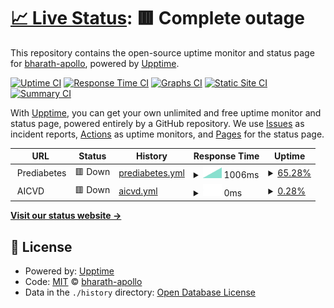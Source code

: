 # [📈 Live Status](https://bharath-apollo.github.io/Uptime-Sample): <!--live status--> **🟥 Complete outage**

This repository contains the open-source uptime monitor and status page for [bharath-apollo](https://bharath-apollo.github.io/Uptime-Sample), powered by [Upptime](https://github.com/upptime/upptime).

[![Uptime CI](https://github.com/bharath-apollo/Uptime-Sample/workflows/Uptime%20CI/badge.svg)](https://github.com/bharath-apollo/Uptime-Sample/actions?query=workflow%3A%22Uptime+CI%22)
[![Response Time CI](https://github.com/bharath-apollo/Uptime-Sample/workflows/Response%20Time%20CI/badge.svg)](https://github.com/bharath-apollo/Uptime-Sample/actions?query=workflow%3A%22Response+Time+CI%22)
[![Graphs CI](https://github.com/bharath-apollo/Uptime-Sample/workflows/Graphs%20CI/badge.svg)](https://github.com/bharath-apollo/Uptime-Sample/actions?query=workflow%3A%22Graphs+CI%22)
[![Static Site CI](https://github.com/bharath-apollo/Uptime-Sample/workflows/Static%20Site%20CI/badge.svg)](https://github.com/bharath-apollo/Uptime-Sample/actions?query=workflow%3A%22Static+Site+CI%22)
[![Summary CI](https://github.com/bharath-apollo/Uptime-Sample/workflows/Summary%20CI/badge.svg)](https://github.com/bharath-apollo/Uptime-Sample/actions?query=workflow%3A%22Summary+CI%22)

With [Upptime](https://upptime.js.org), you can get your own unlimited and free uptime monitor and status page, powered entirely by a GitHub repository. We use [Issues](https://github.com/bharath-apollo/Uptime-Sample/issues) as incident reports, [Actions](https://github.com/bharath-apollo/Uptime-Sample/actions) as uptime monitors, and [Pages](https://bharath-apollo.github.io/Uptime-Sample) for the status page.

<!--start: status pages-->
<!-- This summary is generated by Upptime (https://github.com/upptime/upptime) -->
<!-- Do not edit this manually, your changes will be overwritten -->
<!-- prettier-ignore -->
| URL | Status | History | Response Time | Uptime |
| --- | ------ | ------- | ------------- | ------ |
| <img alt="" src="https://favicons.githubusercontent.com/null" height="13"> Prediabetes | 🟥 Down | [prediabetes.yml](https://github.com/bharath-apollo/Uptime-Sample/commits/HEAD/history/prediabetes.yml) | <details><summary><img alt="Response time graph" src="./graphs/prediabetes/response-time-week.png" height="20"> 1006ms</summary><br><a href="https://bharath-apollo.github.io/Uptime-Sample/history/prediabetes"><img alt="Response time 1006" src="https://img.shields.io/endpoint?url=https%3A%2F%2Fraw.githubusercontent.com%2Fbharath-apollo%2FUptime-Sample%2FHEAD%2Fapi%2Fprediabetes%2Fresponse-time.json"></a><br><a href="https://bharath-apollo.github.io/Uptime-Sample/history/prediabetes"><img alt="24-hour response time 1006" src="https://img.shields.io/endpoint?url=https%3A%2F%2Fraw.githubusercontent.com%2Fbharath-apollo%2FUptime-Sample%2FHEAD%2Fapi%2Fprediabetes%2Fresponse-time-day.json"></a><br><a href="https://bharath-apollo.github.io/Uptime-Sample/history/prediabetes"><img alt="7-day response time 1006" src="https://img.shields.io/endpoint?url=https%3A%2F%2Fraw.githubusercontent.com%2Fbharath-apollo%2FUptime-Sample%2FHEAD%2Fapi%2Fprediabetes%2Fresponse-time-week.json"></a><br><a href="https://bharath-apollo.github.io/Uptime-Sample/history/prediabetes"><img alt="30-day response time 1006" src="https://img.shields.io/endpoint?url=https%3A%2F%2Fraw.githubusercontent.com%2Fbharath-apollo%2FUptime-Sample%2FHEAD%2Fapi%2Fprediabetes%2Fresponse-time-month.json"></a><br><a href="https://bharath-apollo.github.io/Uptime-Sample/history/prediabetes"><img alt="1-year response time 1006" src="https://img.shields.io/endpoint?url=https%3A%2F%2Fraw.githubusercontent.com%2Fbharath-apollo%2FUptime-Sample%2FHEAD%2Fapi%2Fprediabetes%2Fresponse-time-year.json"></a></details> | <details><summary><a href="https://bharath-apollo.github.io/Uptime-Sample/history/prediabetes">65.28%</a></summary><a href="https://bharath-apollo.github.io/Uptime-Sample/history/prediabetes"><img alt="All-time uptime 65.28%" src="https://img.shields.io/endpoint?url=https%3A%2F%2Fraw.githubusercontent.com%2Fbharath-apollo%2FUptime-Sample%2FHEAD%2Fapi%2Fprediabetes%2Fuptime.json"></a><br><a href="https://bharath-apollo.github.io/Uptime-Sample/history/prediabetes"><img alt="24-hour uptime 65.28%" src="https://img.shields.io/endpoint?url=https%3A%2F%2Fraw.githubusercontent.com%2Fbharath-apollo%2FUptime-Sample%2FHEAD%2Fapi%2Fprediabetes%2Fuptime-day.json"></a><br><a href="https://bharath-apollo.github.io/Uptime-Sample/history/prediabetes"><img alt="7-day uptime 65.28%" src="https://img.shields.io/endpoint?url=https%3A%2F%2Fraw.githubusercontent.com%2Fbharath-apollo%2FUptime-Sample%2FHEAD%2Fapi%2Fprediabetes%2Fuptime-week.json"></a><br><a href="https://bharath-apollo.github.io/Uptime-Sample/history/prediabetes"><img alt="30-day uptime 65.28%" src="https://img.shields.io/endpoint?url=https%3A%2F%2Fraw.githubusercontent.com%2Fbharath-apollo%2FUptime-Sample%2FHEAD%2Fapi%2Fprediabetes%2Fuptime-month.json"></a><br><a href="https://bharath-apollo.github.io/Uptime-Sample/history/prediabetes"><img alt="1-year uptime 65.28%" src="https://img.shields.io/endpoint?url=https%3A%2F%2Fraw.githubusercontent.com%2Fbharath-apollo%2FUptime-Sample%2FHEAD%2Fapi%2Fprediabetes%2Fuptime-year.json"></a></details>
| <img alt="" src="https://favicons.githubusercontent.com/null" height="13"> AICVD | 🟥 Down | [aicvd.yml](https://github.com/bharath-apollo/Uptime-Sample/commits/HEAD/history/aicvd.yml) | <details><summary><img alt="Response time graph" src="./graphs/aicvd/response-time-week.png" height="20"> 0ms</summary><br><a href="https://bharath-apollo.github.io/Uptime-Sample/history/aicvd"><img alt="Response time 0" src="https://img.shields.io/endpoint?url=https%3A%2F%2Fraw.githubusercontent.com%2Fbharath-apollo%2FUptime-Sample%2FHEAD%2Fapi%2Faicvd%2Fresponse-time.json"></a><br><a href="https://bharath-apollo.github.io/Uptime-Sample/history/aicvd"><img alt="24-hour response time 0" src="https://img.shields.io/endpoint?url=https%3A%2F%2Fraw.githubusercontent.com%2Fbharath-apollo%2FUptime-Sample%2FHEAD%2Fapi%2Faicvd%2Fresponse-time-day.json"></a><br><a href="https://bharath-apollo.github.io/Uptime-Sample/history/aicvd"><img alt="7-day response time 0" src="https://img.shields.io/endpoint?url=https%3A%2F%2Fraw.githubusercontent.com%2Fbharath-apollo%2FUptime-Sample%2FHEAD%2Fapi%2Faicvd%2Fresponse-time-week.json"></a><br><a href="https://bharath-apollo.github.io/Uptime-Sample/history/aicvd"><img alt="30-day response time 0" src="https://img.shields.io/endpoint?url=https%3A%2F%2Fraw.githubusercontent.com%2Fbharath-apollo%2FUptime-Sample%2FHEAD%2Fapi%2Faicvd%2Fresponse-time-month.json"></a><br><a href="https://bharath-apollo.github.io/Uptime-Sample/history/aicvd"><img alt="1-year response time 0" src="https://img.shields.io/endpoint?url=https%3A%2F%2Fraw.githubusercontent.com%2Fbharath-apollo%2FUptime-Sample%2FHEAD%2Fapi%2Faicvd%2Fresponse-time-year.json"></a></details> | <details><summary><a href="https://bharath-apollo.github.io/Uptime-Sample/history/aicvd">0.28%</a></summary><a href="https://bharath-apollo.github.io/Uptime-Sample/history/aicvd"><img alt="All-time uptime 0.28%" src="https://img.shields.io/endpoint?url=https%3A%2F%2Fraw.githubusercontent.com%2Fbharath-apollo%2FUptime-Sample%2FHEAD%2Fapi%2Faicvd%2Fuptime.json"></a><br><a href="https://bharath-apollo.github.io/Uptime-Sample/history/aicvd"><img alt="24-hour uptime 0.28%" src="https://img.shields.io/endpoint?url=https%3A%2F%2Fraw.githubusercontent.com%2Fbharath-apollo%2FUptime-Sample%2FHEAD%2Fapi%2Faicvd%2Fuptime-day.json"></a><br><a href="https://bharath-apollo.github.io/Uptime-Sample/history/aicvd"><img alt="7-day uptime 0.28%" src="https://img.shields.io/endpoint?url=https%3A%2F%2Fraw.githubusercontent.com%2Fbharath-apollo%2FUptime-Sample%2FHEAD%2Fapi%2Faicvd%2Fuptime-week.json"></a><br><a href="https://bharath-apollo.github.io/Uptime-Sample/history/aicvd"><img alt="30-day uptime 0.28%" src="https://img.shields.io/endpoint?url=https%3A%2F%2Fraw.githubusercontent.com%2Fbharath-apollo%2FUptime-Sample%2FHEAD%2Fapi%2Faicvd%2Fuptime-month.json"></a><br><a href="https://bharath-apollo.github.io/Uptime-Sample/history/aicvd"><img alt="1-year uptime 0.28%" src="https://img.shields.io/endpoint?url=https%3A%2F%2Fraw.githubusercontent.com%2Fbharath-apollo%2FUptime-Sample%2FHEAD%2Fapi%2Faicvd%2Fuptime-year.json"></a></details>

<!--end: status pages-->

[**Visit our status website →**](https://bharath-apollo.github.io/Uptime-Sample)

## 📄 License

- Powered by: [Upptime](https://github.com/upptime/upptime)
- Code: [MIT](./LICENSE) © [bharath-apollo](https://bharath-apollo.github.io/Uptime-Sample)
- Data in the `./history` directory: [Open Database License](https://opendatacommons.org/licenses/odbl/1-0/)
